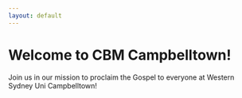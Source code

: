 ```yaml
---
layout: default
---
```


# Welcome to CBM Campbelltown!

Join us in our mission to proclaim the Gospel to everyone at Western Sydney Uni Campbelltown!
